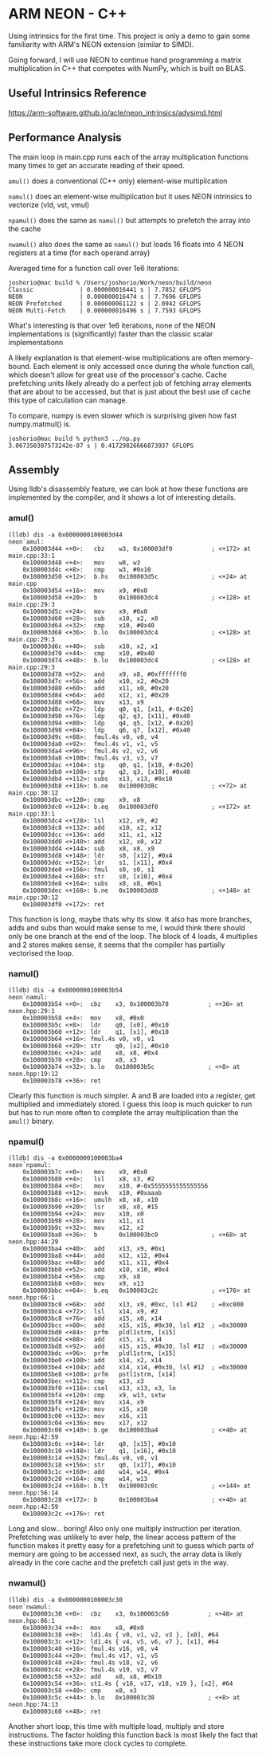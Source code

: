 # ARM NEON - C++

Using intrinsics for the first time. This project is only a demo to gain some familiarity with ARM's NEON extension (similar to SIMD).

Going forward, I will use NEON to continue hand programming a matrix multiplication in C++ that competes with NumPy, which is built on BLAS.

## Useful Intrinsics Reference

https://arm-software.github.io/acle/neon_intrinsics/advsimd.html

## Performance Analysis

The main loop in main.cpp runs each of the array multiplication functions many times to get an accurate reading of their speed.

```amul()``` does a conventional (C++ only) element-wise multiplication

```namul()``` does an element-wise multiplication but it uses NEON intrinsics to vectorize (vld, vst, vmul)

```npamul()``` does the same as ```namul()``` but attempts to prefetch the array into the cache

```nwamul()``` also does the same as ```namul()``` but loads 16 floats into 4 NEON registers at a time (for each operand array)

Averaged time for a function call over 1e6 iterations:

```
joshorio@mac build % /Users/joshorio/Work/neon/build/neon
Classic             | 0.000000016441 s | 7.7852 GFLOPS
NEON                | 0.000000016474 s | 7.7696 GFLOPS
NEON Prefetched     | 0.000000061122 s | 2.0942 GFLOPS
NEON Multi-Fetch    | 0.000000016496 s | 7.7593 GFLOPS
```

What's interesting is that over 1e6 iterations, none of the NEON implementations is (significantly) faster than the classic scalar implementationn

A likely explanation is that element-wise multiplications are often memory-bound. Each element is only accessed once during the whole function call, which doesn't allow for great use of the processor's cache. Cache prefetching units likely already do a perfect job of fetching array elements that are about to be accessed, but that is just about the best use of cache this type of calculation can manage.

To compare, numpy is even slower which is surprising given how fast numpy.matmul() is.

```
joshorio@mac build % python3 ../np.py
3.067350387573242e-07 s | 0.41729826666873937 GFLOPS
```

## Assembly

Using lldb's disassembly feature, we can look at how these functions are implemented by the compiler, and it shows a lot of interesting details.

### amul()
```
(lldb) dis -a 0x0000000100003d44
neon`amul:
    0x100003d44 <+0>:   cbz    w3, 0x100003df0           ; <+172> at main.cpp:33:1
    0x100003d48 <+4>:   mov    w8, w3
    0x100003d4c <+8>:   cmp    w3, #0x10
    0x100003d50 <+12>:  b.hs   0x100003d5c               ; <+24> at main.cpp
    0x100003d54 <+16>:  mov    x9, #0x0
    0x100003d58 <+20>:  b      0x100003dc4               ; <+128> at main.cpp:29:3
    0x100003d5c <+24>:  mov    x9, #0x0
    0x100003d60 <+28>:  sub    x10, x2, x0
    0x100003d64 <+32>:  cmp    x10, #0x40
    0x100003d68 <+36>:  b.lo   0x100003dc4               ; <+128> at main.cpp:29:3
    0x100003d6c <+40>:  sub    x10, x2, x1
    0x100003d70 <+44>:  cmp    x10, #0x40
    0x100003d74 <+48>:  b.lo   0x100003dc4               ; <+128> at main.cpp:29:3
    0x100003d78 <+52>:  and    x9, x8, #0xfffffff0
    0x100003d7c <+56>:  add    x10, x2, #0x20
    0x100003d80 <+60>:  add    x11, x0, #0x20
    0x100003d84 <+64>:  add    x12, x1, #0x20
    0x100003d88 <+68>:  mov    x13, x9
    0x100003d8c <+72>:  ldp    q0, q1, [x11, #-0x20]
    0x100003d90 <+76>:  ldp    q2, q3, [x11], #0x40
    0x100003d94 <+80>:  ldp    q4, q5, [x12, #-0x20]
    0x100003d98 <+84>:  ldp    q6, q7, [x12], #0x40
    0x100003d9c <+88>:  fmul.4s v0, v0, v4
    0x100003da0 <+92>:  fmul.4s v1, v1, v5
    0x100003da4 <+96>:  fmul.4s v2, v2, v6
    0x100003da8 <+100>: fmul.4s v3, v3, v7
    0x100003dac <+104>: stp    q0, q1, [x10, #-0x20]
    0x100003db0 <+108>: stp    q2, q3, [x10], #0x40
    0x100003db4 <+112>: subs   x13, x13, #0x10
    0x100003db8 <+116>: b.ne   0x100003d8c               ; <+72> at main.cpp:30:12
    0x100003dbc <+120>: cmp    x9, x8
    0x100003dc0 <+124>: b.eq   0x100003df0               ; <+172> at main.cpp:33:1
    0x100003dc4 <+128>: lsl    x12, x9, #2
    0x100003dc8 <+132>: add    x10, x2, x12
    0x100003dcc <+136>: add    x11, x1, x12
    0x100003dd0 <+140>: add    x12, x0, x12
    0x100003dd4 <+144>: sub    x8, x8, x9
    0x100003dd8 <+148>: ldr    s0, [x12], #0x4
    0x100003ddc <+152>: ldr    s1, [x11], #0x4
    0x100003de0 <+156>: fmul   s0, s0, s1
    0x100003de4 <+160>: str    s0, [x10], #0x4
    0x100003de8 <+164>: subs   x8, x8, #0x1
    0x100003dec <+168>: b.ne   0x100003dd8               ; <+148> at main.cpp:30:12
    0x100003df0 <+172>: ret
```

This function is long, maybe thats why its slow. It also has more branches, adds and subs than would make sense to me, I would think there should only be one branch at the end of the loop. The block of 4 loads, 4 multiplies and 2 stores makes sense, it seems that the compiler has partially vectorised the loop.

### namul()
```
(lldb) dis -a 0x0000000100003b54
neon`namul:
    0x100003b54 <+0>:  cbz    x3, 0x100003b78           ; <+36> at neon.hpp:29:1
    0x100003b58 <+4>:  mov    x8, #0x0
    0x100003b5c <+8>:  ldr    q0, [x0], #0x10
    0x100003b60 <+12>: ldr    q1, [x1], #0x10
    0x100003b64 <+16>: fmul.4s v0, v0, v1
    0x100003b68 <+20>: str    q0, [x2], #0x10
    0x100003b6c <+24>: add    x8, x8, #0x4
    0x100003b70 <+28>: cmp    x8, x3
    0x100003b74 <+32>: b.lo   0x100003b5c               ; <+8> at neon.hpp:19:12
    0x100003b78 <+36>: ret
```

Clearly this function is much simpler. A and B are loaded into a register, get multiplied and immediately stored. I guess this loop is much quicker to run but has to run more often to complete the array multiplication than the ```amul()``` binary.

### npamul()
```
(lldb) dis -a 0x0000000100003ba4
neon`npamul:
    0x100003b7c <+0>:   mov    x9, #0x0
    0x100003b80 <+4>:   lsl    x8, x3, #2
    0x100003b84 <+8>:   mov    x10, #-0x5555555555555556
    0x100003b88 <+12>:  movk   x10, #0xaaab
    0x100003b8c <+16>:  umulh  x8, x8, x10
    0x100003b90 <+20>:  lsr    x8, x8, #15
    0x100003b94 <+24>:  mov    x10, x0
    0x100003b98 <+28>:  mov    x11, x1
    0x100003b9c <+32>:  mov    x12, x2
    0x100003ba0 <+36>:  b      0x100003bc0               ; <+68> at neon.hpp:44:29
    0x100003ba4 <+40>:  add    x13, x9, #0x1
    0x100003ba8 <+44>:  add    x12, x12, #0x4
    0x100003bac <+48>:  add    x11, x11, #0x4
    0x100003bb0 <+52>:  add    x10, x10, #0x4
    0x100003bb4 <+56>:  cmp    x9, x8
    0x100003bb8 <+60>:  mov    x9, x13
    0x100003bbc <+64>:  b.eq   0x100003c2c               ; <+176> at neon.hpp:66:1
    0x100003bc0 <+68>:  add    x13, x9, #0xc, lsl #12    ; =0xc000
    0x100003bc4 <+72>:  lsl    x14, x9, #2
    0x100003bc8 <+76>:  add    x15, x0, x14
    0x100003bcc <+80>:  add    x15, x15, #0x30, lsl #12  ; =0x30000
    0x100003bd0 <+84>:  prfm   pldl1strm, [x15]
    0x100003bd4 <+88>:  add    x15, x1, x14
    0x100003bd8 <+92>:  add    x15, x15, #0x30, lsl #12  ; =0x30000
    0x100003bdc <+96>:  prfm   pldl1strm, [x15]
    0x100003be0 <+100>: add    x14, x2, x14
    0x100003be4 <+104>: add    x14, x14, #0x30, lsl #12  ; =0x30000
    0x100003be8 <+108>: prfm   pstl1strm, [x14]
    0x100003bec <+112>: cmp    x13, x3
    0x100003bf0 <+116>: csel   x13, x13, x3, lo
    0x100003bf4 <+120>: cmp    x9, w13, sxtw
    0x100003bf8 <+124>: mov    x14, x9
    0x100003bfc <+128>: mov    x15, x10
    0x100003c00 <+132>: mov    x16, x11
    0x100003c04 <+136>: mov    x17, x12
    0x100003c08 <+140>: b.ge   0x100003ba4               ; <+40> at neon.hpp:42:59
    0x100003c0c <+144>: ldr    q0, [x15], #0x10
    0x100003c10 <+148>: ldr    q1, [x16], #0x10
    0x100003c14 <+152>: fmul.4s v0, v0, v1
    0x100003c18 <+156>: str    q0, [x17], #0x10
    0x100003c1c <+160>: add    w14, w14, #0x4
    0x100003c20 <+164>: cmp    w14, w13
    0x100003c24 <+168>: b.lt   0x100003c0c               ; <+144> at neon.hpp:56:14
    0x100003c28 <+172>: b      0x100003ba4               ; <+40> at neon.hpp:42:59
    0x100003c2c <+176>: ret
```

Long and slow... boring! Also only one multiply instruction per iteration. Prefetching was unlikely to ever help, the linear access pattern of the function makes it pretty easy for a prefetching unit to guess which parts of memory are going to be accessed next, as such, the array data is likely already in the core cache and the prefetch call just gets in the way.

### nwamul()
```
(lldb) dis -a 0x0000000100003c30
neon`nwamul:
    0x100003c30 <+0>:  cbz    x3, 0x100003c60           ; <+48> at neon.hpp:86:1
    0x100003c34 <+4>:  mov    x8, #0x0
    0x100003c38 <+8>:  ld1.4s { v0, v1, v2, v3 }, [x0], #64
    0x100003c3c <+12>: ld1.4s { v4, v5, v6, v7 }, [x1], #64
    0x100003c40 <+16>: fmul.4s v16, v0, v4
    0x100003c44 <+20>: fmul.4s v17, v1, v5
    0x100003c48 <+24>: fmul.4s v18, v2, v6
    0x100003c4c <+28>: fmul.4s v19, v3, v7
    0x100003c50 <+32>: add    x8, x8, #0x10
    0x100003c54 <+36>: st1.4s { v16, v17, v18, v19 }, [x2], #64
    0x100003c58 <+40>: cmp    x8, x3
    0x100003c5c <+44>: b.lo   0x100003c38               ; <+8> at neon.hpp:74:13
    0x100003c60 <+48>: ret
```

Another short loop, this time with multiple load, multiply and store instructions. The factor holding this function back is most likely the fact that these instructions take more clock cycles to complete.
